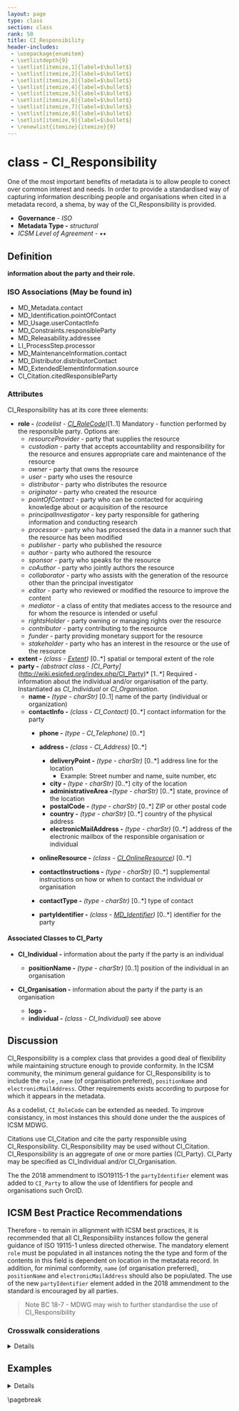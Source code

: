 ```yaml
---
layout: page
type: class
section: class
rank: 50
title: CI_Responsibility
header-includes:
 - \usepackage{enumitem}
 - \setlistdepth{9}
 - \setlist[itemize,1]{label=$\bullet$}
 - \setlist[itemize,2]{label=$\bullet$}
 - \setlist[itemize,3]{label=$\bullet$}
 - \setlist[itemize,4]{label=$\bullet$}
 - \setlist[itemize,5]{label=$\bullet$}
 - \setlist[itemize,6]{label=$\bullet$}
 - \setlist[itemize,7]{label=$\bullet$}
 - \setlist[itemize,8]{label=$\bullet$}
 - \setlist[itemize,9]{label=$\bullet$}
 - \renewlist{itemize}{itemize}{9}
---
```

# class - CI_Responsibility

One of the most important benefits of metadata is to allow people to conect over common interest and needs. In order to provide a standardised way of capturing information describing people and organisations when cited in a metadata record, a shema, by way of the CI_Responsibility is provided. 

- **Governance** -  *ISO*
- **Metadata Type -** *structural*
- *ICSM Level of Agreement* - ⭑⭑

## Definition

**information about the party and their role.**

### ISO Associations (May be found in)

- MD_Metadata.contact
- MD_Identification.pointOfContact
- MD_Usage.userContactInfo
- MD_Constraints.responsibleParty
- MD_Releasability.addressee
- LI_ProcessStep.processor
- MD_MaintenanceInformation.contact
- MD_Distributor.distributorContact
- MD_ExtendedElementInformation.source
- CI_Citation.citedResponsibleParty

### Attributes

CI_Responsibility has at its core three elements:

- **role -** *(codelist - [CI_RoleCode](http://wiki.esipfed.org/index.php/ISO_19115-3_Codelists#CI_RoleCode))*[1..1] Mandatory - function performed by the responsible party. Options are:
  - *resourceProvider -* party that supplies the resource
  - *custodian -* party that accepts accountability and responsibility for the resource and ensures appropriate care and maintenance of the resource
  - *owner -* party that owns the resource
  - *user -* party who uses the resource
  - *distributor -* party who distributes the resource
  - *originator -* party who created the resource
  - *pointOfContact -* party who can be contacted for acquiring knowledge about or acquisition of the resource
  - *principalInvestigator -* key party responsible for gathering information and conducting research
  - *processor -* party who has processed the data in a manner such that the resource has been modified
  - *publisher -* party who published the resource
  - *author -* party who authored the resource
  - *sponsor -* party who speaks for the resource
  - *coAuthor -* party who jointly authors the resource
  - *collaborator -* party who assists with the generation of the resource other than the principal investigator
  - *editor -* party who reviewed or modified the resource to improve the content
  - *mediator -* a class of entity that mediates access to the resource and for whom the resource is intended or useful
  - *rightsHolder -* party owning or managing rights over the resource
  - *contributor -* party contributing to the resource
  - *funder -* party providing monetary support for the resource
  - *stakeholder -* party who has an interest in the resource or the use of the resource
- **extent -** *(class - [Extent](./ResourceExtent))* [0..\*]  spatial or temporal extent of the role
- **party -** *(abstract class - [CI_Party]*(http://wiki.esipfed.org/index.php/CI_Party)* [1..\*]  Required - information about the individual and/or organisation of the party. Instantiated as *CI_Individual* or *CI_Organisation*.
  - **name -** *(type - charStr)* [0..1]   name of the party (individual or organization)
  - **contactInfo -** *(class - CI_Contact)* [0..\*] contact information for the party
      - **phone -** *(type - CI_Telephone)* [0..\*]
      - **address -** *(class - CI_Address)* [0..\*]
        - **deliveryPoint -** *(type - charStr)* [0..\*] address line for the location 
          - Example: Street number and name, suite number, etc
        - **city -** *(type - charStr)* [0..\*] city of the location
        - **administrativeArea -***(type - charStr)* [0..\*] state, province of the location
        - **postalCode -** *(type - charStr)* [0..\*] ZIP or other postal code
        - **country -** *(type - charStr)* [0..\*] country of the physical address
        - **electronicMailAddress -** *(type - charStr)* [0..\*] address of the electronic mailbox of the responsible organisation or individual

      - **onlineResource -** *(class - [CI_OnlineResource](./class-CI_OnlineResource))* [0..\*]
      - **contactInstructions -** *(type - charStr)* [0..\*] supplemental instructions on how or when to contact the individual or organisation
      - **contactType -** *(type - charStr)* [0..\*] type of contact

    - **partyIdentifier -** *(class - [MD_Identifier](./class-MD_Identifier))* [0..\*]   identifier for the party

#### Associated Classes to CI_Party

- **CI_Individual -** information about the party if the party is an individual
  - **positionName -** *(type - charStr)* [0..1] position of the individual in an organisation

- **CI_Organisation -** information about the party if the party is an organisation
  - **logo -**
  - **individual -** *(class - CI_Individual)* see above

## Discussion

CI_Responsibility is a complex class that provides a good deal of flexibility while maintaining structure enough to provide conformity.  In the ICSM community, the minimum general guidance for CI_Responsibility is to include the `role` , `name` (of organisation preferred), `positionName` and `electronicMailAddress`. Other requirements exists according to purpose for which it appears in the metadata.

As a codelist, `CI_RoleCode` can be extended as needed. To improve consistancy, in most instances this should done under the the auspices of ICSM MDWG.

Citations use CI_Citation and cite the party responsible using CI_Responsibility. CI_Responsibility may be used without CI_Citation. CI_Responsibility is an aggregate of one or more parties (CI_Party). CI_Party may be specified as CI_Individual and/or CI_Organisation.

The the 2018 ammendment to ISO19115-1 the `partyIdentifier` element was added to `CI_Party` to allow the use of Identifiers for people and organisations such OrcID.

## ICSM Best Practice Recommendations

Therefore - to remain in allignment with ICSM best practices, it is recommended that all CI_Responsibility instances follow the general guidance of ISO 19115-1 unless directed otherwise. The mandatory element `role` must be populated in all instances noting the the type and form of the contents in this field is dependent on location in the metadata record. In addition, for minimal conformity, `name` (of organisation preferred), `positionName` and `electronicMailAddress` should also be popiulated.
The use of the new `partyIdentifier` element added in the 2018 ammendment to the standard is encouraged by all parties.

> Note BC 18-7 - MDWG may wish to further standardise the use of CI_Responsibility

### Crosswalk considerations

<details>

#### ISO19139

In iso19115-1 Data type CI_ResponsibleParty (iso19115:2004) changed to type CI_Responsibility. The CI_ResponsibleParty was restructured in order to allow more flexible associations of individuals, organisations, and roles.
The CI_Responsibility/extent element was added in order to allow specificationof the spatial and temporal extent of a role.

</details>

## Examples

<details>

### XML -

```
<mdb:MD_Metadata>
...
      <cit:CI_Responsibility>
         <cit:role>
            <cit:CI_RoleCode 
            codeList="https://schemas.isotc211.org/19115/resources/Codelist
            /cat/codelists.xml#CI_RoleCode" 
            codeListValue="pointOfContact"/>
         </cit:role>
         <cit:party>
            <cit:CI_Organisation>
               <cit:name>
                  <gco:CharacterString>OpenWork Ltd</gco:CharacterString>
               </cit:name>
               <cit:contactInfo>
                  <cit:CI_Contact>
                     <cit:address>
                        <cit:CI_Address>
                           <cit:electronicMailAddress>
                              <gco:CharacterString>name@email.org
                              </gco:CharacterString>
                           </cit:electronicMailAddress>
                        </cit:CI_Address>
                     </cit:address>
                  </cit:CI_Contact>
               </cit:contactInfo>
               <cit:individual>
                  <cit:CI_Individual>
                     <cit:name>
                        <gco:CharacterString>Metadata Bob</gco:CharacterString>
                     </cit:name>
                     <cit:positionName gco:nilReason="missing">
                        <gco:CharacterString/>
                     </cit:positionName>
                  </cit:CI_Individual>
               </cit:individual>
            </cit:CI_Organisation>
         </cit:party>
      </cit:CI_Responsibility>
....
</mdb:MD_Metadata>
```

\pagebreak

### UML diagrams

Recommended elements highlighted in yellow

![Responsibility](https://loomio-uploads.s3.amazonaws.com/documents/files/000/198/726/web/1558404613424)

</details>

\pagebreak

